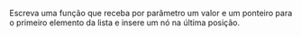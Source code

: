 Escreva uma função que receba por parâmetro um valor e um
ponteiro para o primeiro elemento da lista e insere um nó na
última posição.

